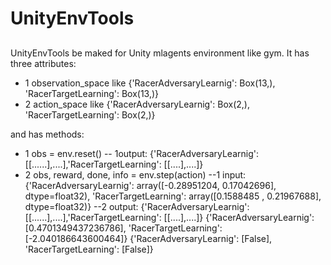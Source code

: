 # UnityEnvTools

## 

###

UnityEnvTools be maked for Unity mlagents environment like gym.
It has three attributes:
- 1 observation_space  like {'RacerAdversaryLearnig': Box(13,), 'RacerTargetLearning': Box(13,)}
- 2  action_space like {'RacerAdversaryLearnig': Box(2,), 'RacerTargetLearning': Box(2,)}

and has methods:
- 1 obs = env.reset()
    -- 1output: {'RacerAdversaryLearnig':[[......],....],'RacerTargetLearning': [[....],....]}
- 2 obs, reward, done, info = env.step(action)
    --1 input: {'RacerAdversaryLearnig': array([-0.28951204,  0.17042696], dtype=float32), 'RacerTargetLearning': array([0.1588485 , 0.21967688], dtype=float32)}
    --2 output: {'RacerAdversaryLearnig':[[......],....],'RacerTargetLearning': [[....],....]}
            {'RacerAdversaryLearnig': [0.4701349437236786], 'RacerTargetLearning': [-2.040186643600464]}
            {'RacerAdversaryLearnig': [False], 'RacerTargetLearning': [False]}


